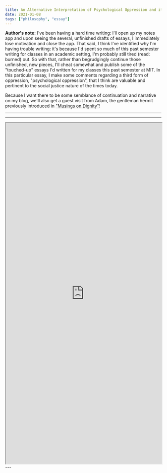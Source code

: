 ```yaml
---
title: An Alternative Interpretation of Psychological Oppression and its Consequences
date: 2021-01-08
tags: ["philosophy", "essay"]
---
```


**Author's note:** I've been having a hard time writing: I'll open up my notes app and upon seeing the several, unfinished drafts of essays, I immediately lose motivation and close the app. That said, I think I've identified why I'm having trouble writing: it's because I'd spent so much of this past semester writing for classes in an academic setting, I'm probably still tired (read: burned) out. So with that, rather than begrudgingly continue those unfinished, new pieces, I'll cheat somewhat and publish some of the "touched-up" essays I'd written for my classes this past semester at MIT. In this particular essay, I make some comments regarding a third form of oppression, "psychological oppression", that I think are valuable and pertinent to the social justice nature of the times today. 

 Because I want there to be some semblance of continuation and narrative on my blog, we'll also get a guest visit from Adam, the gentleman hermit previously introduced in ["Musings on Dignity"](/2020-03-23-dignity)! 

---
---

<iframe src="https://drive.google.com/file/d/1_HNfKRTjm19TXANd0ooZfnkROaaKmGfH/preview" width="100%" height="1100px"></iframe>
---